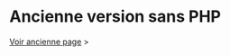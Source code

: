 # Ancienne version sans PHP
[Voir ancienne page](https://tinou95.github.io/PPE_streaming/page1.html) &gt;